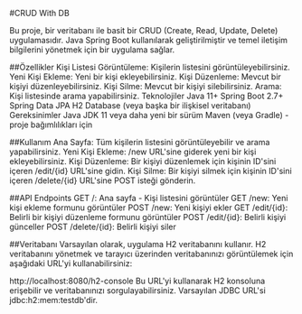 #CRUD With DB

Bu proje, bir veritabanı ile basit bir CRUD (Create, Read, Update, Delete) uygulamasıdır. Java Spring Boot kullanılarak geliştirilmiştir ve temel iletişim bilgilerini yönetmek için bir uygulama sağlar.

##Özellikler
Kişi Listesi Görüntüleme: Kişilerin listesini görüntüleyebilirsiniz.
Yeni Kişi Ekleme: Yeni bir kişi ekleyebilirsiniz.
Kişi Düzenleme: Mevcut bir kişiyi düzenleyebilirsiniz.
Kişi Silme: Mevcut bir kişiyi silebilirsiniz.
Arama: Kişi listesinde arama yapabilirsiniz.
Teknolojiler
Java 11+
Spring Boot 2.7+
Spring Data JPA
H2 Database (veya başka bir ilişkisel veritabanı)
Gereksinimler
Java JDK 11 veya daha yeni bir sürüm
Maven (veya Gradle) - proje bağımlılıkları için

##Kullanım
Ana Sayfa: Tüm kişilerin listesini görüntüleyebilir ve arama yapabilirsiniz.
Yeni Kişi Ekleme: /new URL'sine giderek yeni bir kişi ekleyebilirsiniz.
Kişi Düzenleme: Bir kişiyi düzenlemek için kişinin ID'sini içeren /edit/{id} URL'sine gidin.
Kişi Silme: Bir kişiyi silmek için kişinin ID'sini içeren /delete/{id} URL'sine POST isteği gönderin.

##API Endpoints
GET /: Ana sayfa - Kişi listesini görüntüler
GET /new: Yeni kişi ekleme formunu görüntüler
POST /new: Yeni kişiyi ekler
GET /edit/{id}: Belirli bir kişiyi düzenleme formunu görüntüler
POST /edit/{id}: Belirli kişiyi günceller
POST /delete/{id}: Belirli kişiyi siler

##Veritabanı
Varsayılan olarak, uygulama H2 veritabanını kullanır. H2 veritabanını yönetmek ve tarayıcı üzerinden veritabanınızı görüntülemek için aşağıdaki URL'yi kullanabilirsiniz:

http://localhost:8080/h2-console
Bu URL'yi kullanarak H2 konsoluna erişebilir ve veritabanınızı sorgulayabilirsiniz. Varsayılan JDBC URL'si jdbc:h2:mem:testdb'dir.
